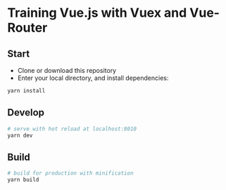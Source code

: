 # Training Vue.js with Vuex and Vue-Router

## Start

 - Clone or download this repository
 - Enter your local directory, and install dependencies:

``` bash
yarn install
```

## Develop

``` bash
# serve with hot reload at localhost:8010
yarn dev
```

## Build

``` bash
# build for production with minification
yarn build
```
